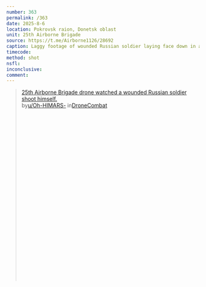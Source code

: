 ```yaml
---
number: 363
permalink: /363
date: 2025-8-6
location: Pokrovsk raion, Donetsk oblast
unit: 25th Airborne Brigade
source: https://t.me/Airborne1126/28692
caption: Laggy footage of wounded Russian soldier laying face down in a field. The camera zooms in as he rolls onto his side and shoots himself in the head
timecode: 
method: shot
nsfl: 
inconclusive: 
comment: 
---
```

<blockquote class="reddit-embed-bq" style="height:500px" data-embed-height="533"><a href="https://www.reddit.com/r/DroneCombat/comments/1mkn2cl/25th_airborne_brigade_drone_watched_a_wounded/">25th Airborne Brigade drone watched a wounded Russian soldier shoot himself.</a><br> by<a href="https://www.reddit.com/user/Oh-HIMARS-/">u/Oh-HIMARS-</a> in<a href="https://www.reddit.com/r/DroneCombat/">DroneCombat</a></blockquote><script async="" src="https://embed.reddit.com/widgets.js" charset="UTF-8"></script>